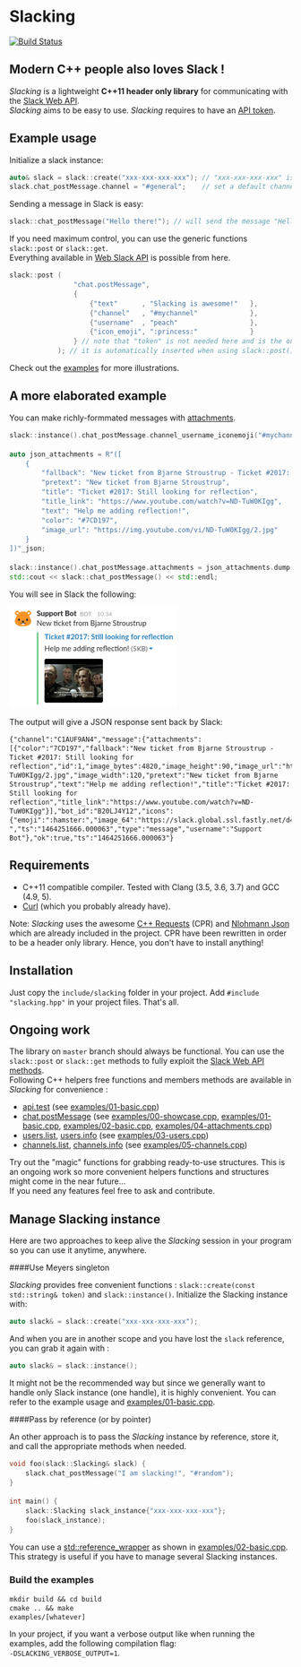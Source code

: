 Slacking  
========

[![Build Status](https://travis-ci.org/coin-au-carre/slacking.svg?branch=master)](https://travis-ci.org/coin-au-carre/slacking)

Modern C++ people also loves Slack !
------------------------------------

*Slacking* is a lightweight **C++11 header only library** for communicating with the [Slack Web API](https://api.slack.com/web).  
*Slacking* aims to be easy to use. *Slacking* requires to have an [API token](https://api.slack.com/docs/oauth-test-tokens).

Example usage
-------------

Initialize a slack instance:
```c++
auto& slack = slack::create("xxx-xxx-xxx-xxx"); // "xxx-xxx-xxx-xxx" is your Slack API token
slack.chat_postMessage.channel = "#general";    // set a default channel
```

Sending a message in Slack is easy:
```c++
slack::chat_postMessage("Hello there!"); // will send the message "Hello there!" in the channel #general with the registered token
```

If you need maximum control, you can use the generic functions `slack::post` or `slack::get`.  
Everything available in [Web Slack API](https://api.slack.com/methods) is possible from here.
```c++
slack::post (   
                "chat.postMessage",
                {
                    {"text"      , "Slacking is awesome!"   },
                    {"channel"   , "#mychannel"             },
                    {"username"  , "peach"                  },
                    {"icon_emoji", ":princess:"             }
                } // note that "token" is not needed here and is the only "registred" parameter
            ); // it is automatically inserted when using slack::post()
```

Check out the [examples](examples/) for more illustrations.  


A more elaborated example
-------------------------

You can make richly-formmated messages with [attachments](https://api.slack.com/docs/attachments).

```c++
slack::instance().chat_postMessage.channel_username_iconemoji("#mychannel", "Support Bot", ":hamster:");

auto json_attachments = R"([
    {
        "fallback": "New ticket from Bjarne Stroustrup - Ticket #2017: Still looking for reflection",
        "pretext": "New ticket from Bjarne Stroustrup",
        "title": "Ticket #2017: Still looking for reflection",
        "title_link": "https://www.youtube.com/watch?v=ND-TuW0KIgg",
        "text": "Help me adding reflection!",
        "color": "#7CD197",
        "image_url": "https://img.youtube.com/vi/ND-TuW0KIgg/2.jpg"
    }
])"_json;

slack::instance().chat_postMessage.attachments = json_attachments.dump();
std::cout << slack::chat_postMessage() << std::endl;
```

You will see in Slack the following: 
<!-- ![Slacking attachments](https://raw.githubusercontent.com/coin-au-carre/slacking/master/doc/showcase_attachments.png) -->
![Slacking attachments](doc/showcase_attachments.png?raw=true "Slacking attachments")

The output will give a JSON response sent back by Slack:
```
{"channel":"C1AUF9AN4","message":{"attachments":[{"color":"7CD197","fallback":"New ticket from Bjarne Stroustrup - Ticket #2017: Still looking for reflection","id":1,"image_bytes":4820,"image_height":90,"image_url":"https://img.youtube.com/vi/ND-TuW0KIgg/2.jpg","image_width":120,"pretext":"New ticket from Bjarne Stroustrup","text":"Help me adding reflection!","title":"Ticket #2017: Still looking for reflection","title_link":"https://www.youtube.com/watch?v=ND-TuW0KIgg"}],"bot_id":"B20LJ4Y12","icons":{"emoji":":hamster:","image_64":"https://slack.global.ssl.fastly.net/d4bf/img/emoji_2015_2/apple/1f439.png"},"subtype":"bot_message","text":" ","ts":"1464251666.000063","type":"message","username":"Support Bot"},"ok":true,"ts":"1464251666.000063"}
```

Requirements
------------

+ C++11 compatible compiler. Tested with Clang (3.5, 3.6, 3.7) and GCC (4.9, 5).
+ [Curl](https://curl.haxx.se/libcurl/) (which you probably already have).

Note: *Slacking* uses the awesome [C++ Requests](https://github.com/whoshuu/cpr) (CPR) and [Nlohmann Json](https://github.com/nlohmann/json) which are already included in the project.
CPR have been rewritten in order to be a header only library. Hence, you don't have to install anything!

Installation
------------

Just copy the `include/slacking` folder in your project. Add `#include "slacking.hpp"` in your project files. That's all.  


Ongoing work
------------

The library on `master` branch should always be functional.
You can use the `slack::post` or `slack::get` methods to fully exploit the [Slack Web API methods](https://api.slack.com/methods).  
Following C++ helpers free functions and members methods are available in *Slacking* for convenience :

+ [api.test](https://api.slack.com/methods/api.test) (see [examples/01-basic.cpp](examples/01-basic.cpp))
+ [chat.postMessage](https://api.slack.com/methods/chat.postMessage) (see [examples/00-showcase.cpp](examples/00-showcase.cpp), [examples/01-basic.cpp](examples/01-basic.cpp), [examples/02-basic.cpp](examples/02-basic.cpp), [examples/04-attachments.cpp](examples/04-attachments.cpp))
+ [users.list](https://api.slack.com/methods/users.list), [users.info](https://api.slack.com/methods/users.info) (see [examples/03-users.cpp](examples/03-users.cpp))
+ [channels.list](https://api.slack.com/methods/users.list), [channels.info](https://api.slack.com/methods/channels.info) (see [examples/05-channels.cpp](examples/05-channels.cpp))

Try out the "magic" functions for grabbing ready-to-use structures. 
This is an ongoing work so more convenient helpers functions and structures might come in the near future...  
If you need any features feel free to ask and contribute.


Manage Slacking instance
------------------------

Here are two approaches to keep alive the *Slacking* session in your program so you can use it anytime, anywhere. 

####Use Meyers singleton

*Slacking* provides free convenient functions : `slack::create(const std::string& token)` and `slack::instance()`.
Initialize the Slacking instance with:
```c++
auto slack& = slack::create("xxx-xxx-xxx-xxx");
```
And when you are in another scope and you have lost the `slack` reference, you can grab it again with :  
```c++
auto slack& = slack::instance();
```
It might not be the recommended way but since we generally want to handle only Slack instance (one handle), it is highly convenient. You can refer to the example usage and  [examples/01-basic.cpp](examples/01-basic.cpp).

####Pass by reference (or by pointer)

An other approach is to pass the *Slacking* instance by reference, store it, and call the appropriate methods when needed.

```c++
void foo(slack::Slacking& slack) {
    slack.chat_postMessage("I am slacking!", "#random");
}

int main() {
    slack::Slacking slack_instance{"xxx-xxx-xxx-xxx"};
    foo(slack_instance);
}
```

You can use a [std::reference_wrapper](http://en.cppreference.com/w/cpp/utility/functional/reference_wrapper) as shown in [examples/02-basic.cpp](examples/02-basic.cpp). This strategy is useful if you have to manage several Slacking instances.

### Build the examples

```
mkdir build && cd build
cmake .. && make
examples/[whatever]
```

In your project, if you want a verbose output like when running the examples, add the following compilation flag:  
`-DSLACKING_VERBOSE_OUTPUT=1`.
